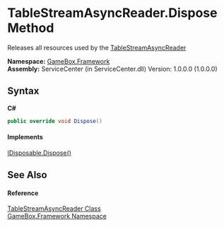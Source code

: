 # TableStreamAsyncReader.Dispose Method 
 

Releases all resources used by the <a href="e038a4d3-fe60-7cd5-3c50-31190a3dbc88">TableStreamAsyncReader</a>

**Namespace:**&nbsp;<a href="a8957fe6-9cc0-3a6d-cd5c-a2a246efee1e">GameBox.Framework</a><br />**Assembly:**&nbsp;ServiceCenter (in ServiceCenter.dll) Version: 1.0.0.0 (1.0.0.0)

## Syntax

**C#**<br />
``` C#
public override void Dispose()
```


#### Implements
<a href="http://msdn2.microsoft.com/zh-cn/library/es4s3w1d" target="_blank">IDisposable.Dispose()</a><br />

## See Also


#### Reference
<a href="e038a4d3-fe60-7cd5-3c50-31190a3dbc88">TableStreamAsyncReader Class</a><br /><a href="a8957fe6-9cc0-3a6d-cd5c-a2a246efee1e">GameBox.Framework Namespace</a><br />
